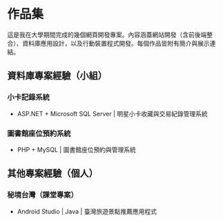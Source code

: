 # 作品集
這是我在大學期間完成的幾個網頁開發專案。內容涵蓋網站開發（含前後端整合）、資料庫應用設計，以及行動裝置程式開發。每個作品皆附有簡介與展示連結。

## 資料庫專案經驗（小組）
###  小卡記錄系統
- ASP.NET + Microsoft SQL Server | 明星小卡收藏與交易紀錄管理系統
### 圖書館座位預約系統
- PHP + MySQL | 圖書館座位預約與管理系統
  
## 其他專案經驗（個人）
### 秘境台灣（課堂專案）
- Android Studio | Java | 臺灣旅遊景點推薦應用程式
